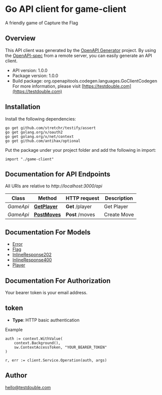 # Go API client for game-client

A friendly game of Capture the Flag

## Overview
This API client was generated by the [OpenAPI Generator](https://openapi-generator.tech) project.  By using the [OpenAPI-spec](https://www.openapis.org/) from a remote server, you can easily generate an API client.

- API version: 1.0.0
- Package version: 1.0.0
- Build package: org.openapitools.codegen.languages.GoClientCodegen
For more information, please visit [https://testdouble.com](https://testdouble.com)

## Installation

Install the following dependencies:

```shell
go get github.com/stretchr/testify/assert
go get golang.org/x/oauth2
go get golang.org/x/net/context
go get github.com/antihax/optional
```

Put the package under your project folder and add the following in import:

```golang
import "./game-client"
```

## Documentation for API Endpoints

All URIs are relative to *http://localhost:3000/api*

Class | Method | HTTP request | Description
------------ | ------------- | ------------- | -------------
*GameApi* | [**GetPlayer**](docs/GameApi.md#getplayer) | **Get** /player | Get Player
*GameApi* | [**PostMoves**](docs/GameApi.md#postmoves) | **Post** /moves | Create Move


## Documentation For Models

 - [Error](docs/Error.md)
 - [Flag](docs/Flag.md)
 - [InlineResponse202](docs/InlineResponse202.md)
 - [InlineResponse400](docs/InlineResponse400.md)
 - [Player](docs/Player.md)


## Documentation For Authorization

Your bearer token is your email address.

## token

- **Type**: HTTP basic authentication

Example

```golang
auth := context.WithValue(
    context.Background(),
    sw.ContextAccessToken, "YOUR_BEARER_TOKEN"
)

r, err := client.Service.Operation(auth, args)
```

## Author

hello@testdouble.com

